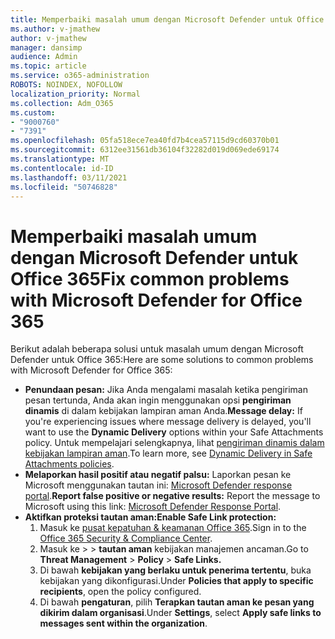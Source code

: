 ```yaml
---
title: Memperbaiki masalah umum dengan Microsoft Defender untuk Office 365
ms.author: v-jmathew
author: v-jmathew
manager: dansimp
audience: Admin
ms.topic: article
ms.service: o365-administration
ROBOTS: NOINDEX, NOFOLLOW
localization_priority: Normal
ms.collection: Adm_O365
ms.custom:
- "9000760"
- "7391"
ms.openlocfilehash: 05fa518ece7ea40fd7b4cea57115d9cd60370b01
ms.sourcegitcommit: 6312ee31561db36104f32282d019d069ede69174
ms.translationtype: MT
ms.contentlocale: id-ID
ms.lasthandoff: 03/11/2021
ms.locfileid: "50746828"
---
```

# <a name="fix-common-problems-with-microsoft-defender-for-office-365"></a><span data-ttu-id="5a8c3-102">Memperbaiki masalah umum dengan Microsoft Defender untuk Office 365</span><span class="sxs-lookup"><span data-stu-id="5a8c3-102">Fix common problems with Microsoft Defender for Office 365</span></span>

<span data-ttu-id="5a8c3-103">Berikut adalah beberapa solusi untuk masalah umum dengan Microsoft Defender untuk Office 365:</span><span class="sxs-lookup"><span data-stu-id="5a8c3-103">Here are some solutions to common problems with Microsoft Defender for Office 365:</span></span>

- <span data-ttu-id="5a8c3-104">**Penundaan pesan:** Jika Anda mengalami masalah ketika pengiriman pesan tertunda, Anda akan ingin menggunakan opsi **pengiriman dinamis** di dalam kebijakan lampiran aman Anda.</span><span class="sxs-lookup"><span data-stu-id="5a8c3-104">**Message delay:** If you're experiencing issues where message delivery is delayed, you'll want to use the **Dynamic Delivery** options within your Safe Attachments policy.</span></span> <span data-ttu-id="5a8c3-105">Untuk mempelajari selengkapnya, lihat [pengiriman dinamis dalam kebijakan lampiran aman](https://go.microsoft.com/fwlink/?linkid=2094106).</span><span class="sxs-lookup"><span data-stu-id="5a8c3-105">To learn more, see [Dynamic Delivery in Safe Attachments policies](https://go.microsoft.com/fwlink/?linkid=2094106).</span></span>
- <span data-ttu-id="5a8c3-106">**Melaporkan hasil positif atau negatif palsu:** Laporkan pesan ke Microsoft menggunakan tautan ini: [Microsoft Defender response portal](https://go.microsoft.com/fwlink/?linkid=2092835).</span><span class="sxs-lookup"><span data-stu-id="5a8c3-106">**Report false positive or negative results:** Report the message to Microsoft using this link: [Microsoft Defender Response Portal](https://go.microsoft.com/fwlink/?linkid=2092835).</span></span>
- <span data-ttu-id="5a8c3-107">**Aktifkan proteksi tautan aman:**</span><span class="sxs-lookup"><span data-stu-id="5a8c3-107">**Enable Safe Link protection:**</span></span>
    1. <span data-ttu-id="5a8c3-108">Masuk ke [pusat kepatuhan & keamanan Office 365](https://go.microsoft.com/fwlink/p/?linkid=2077143).</span><span class="sxs-lookup"><span data-stu-id="5a8c3-108">Sign in to the [Office 365 Security & Compliance Center](https://go.microsoft.com/fwlink/p/?linkid=2077143).</span></span>
    2. <span data-ttu-id="5a8c3-109">Masuk ke   >    >  **tautan aman** kebijakan manajemen ancaman.</span><span class="sxs-lookup"><span data-stu-id="5a8c3-109">Go to **Threat Management** > **Policy** > **Safe Links.**</span></span>
    3. <span data-ttu-id="5a8c3-110">Di bawah **kebijakan yang berlaku untuk penerima tertentu**, buka kebijakan yang dikonfigurasi.</span><span class="sxs-lookup"><span data-stu-id="5a8c3-110">Under **Policies that apply to specific recipients**, open the policy configured.</span></span>
    4. <span data-ttu-id="5a8c3-111">Di bawah **pengaturan**, pilih **Terapkan tautan aman ke pesan yang dikirim dalam organisasi**.</span><span class="sxs-lookup"><span data-stu-id="5a8c3-111">Under **Settings**, select **Apply safe links to messages sent within the organization**.</span></span>
